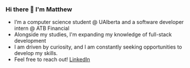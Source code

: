 ### Hi there 👋 I'm Matthew

- I’m a computer science student @ UAlberta and a software developer intern @ ATB Financial
- Alongside my studies, I'm expanding my knowledge of full-stack development
- I am driven by curiosity, and I am constantly seeking opportunities to develop my skills.
- Feel free to reach out! [LinkedIn](https://www.linkedin.com/in/matthew-neufeld-6027bb1b1/?originalSubdomain=ca)

